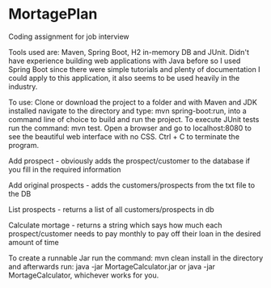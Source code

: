 # MortagePlan
Coding assignment for job interview

Tools used are: Maven, Spring Boot, H2 in-memory DB and JUnit. Didn't have experience building web applications with Java before so I used 
Spring Boot since there were simple tutorials and plenty of documentation I could apply to this application, it also seems to be used
heavily in the industry.

To use:
Clone or download the project to a folder and with Maven and JDK installed navigate to the directory and type: mvn spring-boot:run, into a command line of choice
to build and run the project. To execute JUnit tests run the command: mvn test. Open a browser and go to localhost:8080 to see the beautiful web interface with no CSS. Ctrl + C to terminate the program.

Add prospect - obviously adds the prospect/customer to the database if you fill in the required information

Add original prospects - adds the customers/prospects from the txt file to the DB

List prospects - returns a list of all customers/prospects in db

Calculate mortage - returns a string which says how much each prospect/customer needs to pay monthly to pay off their loan in the desired amount of time

To create a runnable Jar run the command: mvn clean install in the directory and afterwards run: java -jar MortageCalculator.jar or java -jar MortageCalculator, whichever works for you.
